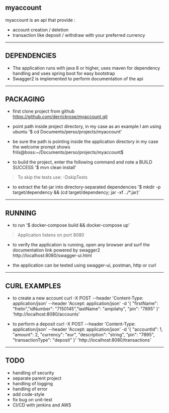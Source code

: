 myaccount
------------------------------------------------------------------------------------------------------
myaccount is an api that provide :
* account creation / deletion
* transaction like deposit / withdraw with your preferred currency

------------------------------------------------------------------------------------------------------
DEPENDENCIES
------------------------------------------------------------------------------------------------------
* The application runs with java 8 or higher,
uses maven for dependency handling and uses spring boot for easy bootstrap
* Swagger2 is implemented to perform documentation of the api

------------------------------------------------------------------------------------------------------
PACKAGING
------------------------------------------------------------------------------------------------------
* first clone project from github
https://github.com/derrickrose/myaccount.git

* point path inside project directory, in my case as an example I am using ubuntu
'$ cd Documents/perso/projects/myaccount'

* be sure the path is pointing inside the application directory
in my case the welcome prompt shows frils@boss:~/Documents/perso/projects/myaccount$

* to build the project, enter the following command and note a BUILD SUCCESS
'$ mvn clean install'
> To skip the tests use: -DskipTests

* to extract the fat-jar into directory-separated dependencies
'$ mkdir -p target/dependency && (cd target/dependency; jar -xf ../*.jar)'

 ------------------------------------------------------------------------------------------------------
 RUNNING
 ------------------------------------------------------------------------------------------------------
* to run 
'$ docker-compose build && docker-compose up'
> Application listens on port 8080
>
* to verify the application is running, open any browser and surf the documentation link powered by swagger2
http://localhost:8080/swagger-ui.html

* the application can be tested using swagger-ui, postman, http or curl

------------------------------------------------------------------------------------------------------
CURL EXAMPLES
------------------------------------------------------------------------------------------------------
* to create a new account
curl -X POST --header 'Content-Type: application/json' --header 'Accept: application/json' -d '{  "firstName": "frelin","idNumber": "7150145","lastName": "ampilahy", "pin": "7895" }' 'http://localhost:8080/accounts'

* to perform a deposit
curl -X POST --header 'Content-Type: application/json' --header 'Accept: application/json' -d '{  "accountId": 1,  "amount": 2, "currency": "eur",  "description": "string", "pin": "7895", "transactionType": "deposit" }' 'http://localhost:8080/transactions'

------------------------------------------------------------------------------------------------------
TODO
------------------------------------------------------------------------------------------------------
* handling of security
* separate parent project 
* handling of logging
* handling of error
* add code-style
* fix bug on unit-test
* CI/CD with jenkins and AWS
